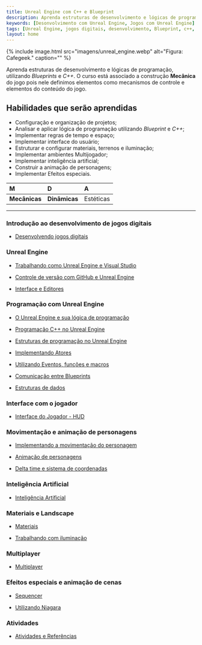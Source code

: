 ```yaml
---
title: Unreal Engine com C++ e Blueprint
description: Aprenda estruturas de desenvolvimento e lógicas de programação, utilizando Blueprints e C++.
keywords: [Desonvolvimento com Unreal Engine, Jogos com Unreal Engine]
tags: [Unreal Engine, jogos digitais, desenvolvimento, Blueprint, c++, game digital]
layout: home
---
```


{% include image.html
  src="imagens/unreal_engine.webp"
  alt="Figura: Cafegeek."
  caption=""
%}

Aprenda estruturas de desenvolvimento e lógicas de programação, utilizando *Blueprints* e *C++*.  O curso está associado a construção **Mecânica** do jogo pois nele definimos elementos como mecanismos de controle e elementos do conteúdo do jogo.  

## Habilidades que serão aprendidas

- Configuração e organização de projetos;
- Analisar e aplicar lógica de programação utilizando *Blueprint* e *C++*;
- Implementar regras de tempo e espaço;
- Implementar interface do usuário;
- Estruturar e configurar materiais, terrenos e iluminação;
- Implementar ambientes Multijogador;
- Implementar inteligência artificial;
- Construir a animação de personagens;
- Implementar Efeitos especiais.

| M         |  D          | A         |
|:-         |:-           |:-         |
| **Mecânicas** | **Dinâmicas**   | Estéticas |

***

### Introdução ao desenvolvimento de jogos digitais

- [Desenvolvendo jogos digitais](desenvolvendo_jogos_digitais/index.html)

### Unreal Engine

- [Trabalhando como Unreal Engine e Visual Studio](trabalhando_com_o_unreal_engine_e_visual_studio/index.html)

- [Controle de versão com GitHub e Unreal Engine](controle_de_versão_com_github_e_unreal_engine/index.html)

- [Interface e Editores](editor/unreal_engine_interface_e_editores.html)  

### Programação com Unreal Engine

- [O Unreal Engine e sua lógica de programação](o_unreal_engine_e_sua_logica_de_programacao/index.html)

- [Programação C++ no Unreal Engine](programacao_c++_no_unreal_engine/index.html)

- [Estruturas de programação no Unreal Engine](estruturas_de_programacao_no_unreal_engine/index.html)

- [Implementando Atores](atores/unreal_engine_actor_atores.html)

- [Utilizando Eventos, funções e macros](eventos_funcoes/unreal_engine_estruturando_logica_utilizando_eventos_funcoes_macros.html)  

- [Comunicação entre Blueprints](comunicao_entre_blueprint/unreal_engine_comunicacao_entre_blueprint.html)

- [Estruturas de dados](estruturas_de_dados/index.html)

### Interface com o jogador

- [Interface do Jogador - HUD](interface/index.html)

### Movimentação e animação de personagens

- [Implementando a movimentação do personagem](movimentacao/unreal_engine_trabalhando_com_logica_movimentacao_de_personagem.html)

- [Animação de personagens](animacao_de_personagens/index.html)

- [Delta time e sistema de coordenadas](deltatime_sistema_coordenadas/unreal_engine_deltatime_sistema_coordenadas.html)

### Inteligência Artificial

- [Inteligência Artificial](unreal_engine_inteligencia_artificial.html)

### Materiais e Landscape

- [Materiais](materiais_e_landscape/index.html)

- [Trabalhando com iluminação](iluminacao/unreal_engine_iluminacao.html)

### Multiplayer

- [Multiplayer](unreal_engine_multiplayer.html)

### Efeitos especiais e animação de cenas

- [Sequencer](#)

- [Utilizando Niagara](#)

### Atividades

- [Atividades e Referências](unreal_engine_atividades_referencias.html)
